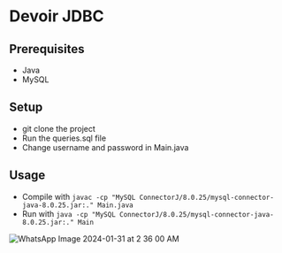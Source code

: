# Devoir JDBC

## Prerequisites
- Java
- MySQL

## Setup
- git clone the project
- Run the queries.sql file
- Change username and password in Main.java

## Usage
- Compile with `javac -cp "MySQL ConnectorJ/8.0.25/mysql-connector-java-8.0.25.jar:." Main.java` 
- Run with `java -cp "MySQL ConnectorJ/8.0.25/mysql-connector-java-8.0.25.jar:." Main`

![WhatsApp Image 2024-01-31 at 2 36 00 AM](https://github.com/CarelleLoucas/devoir-jdbc/assets/119422070/c4e6b825-494b-452b-b485-3e101f7c5daa)
